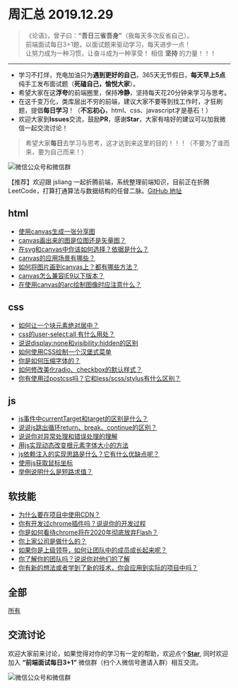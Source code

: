 # 周汇总 2019.12.29

> 《论语》，曾子曰：**“吾日三省吾身”**（我每天多次反省自己）。  
> 前端面试每日3+1题，以面试题来驱动学习，每天进步一点！  
> 让努力成为一种习惯，让奋斗成为一种享受！
> 相信 **坚持** 的力量！！！

---
- 学习不打烊，充电加油只为**遇到更好的自己**，365天无节假日，**每天早上5点**纯手工发布面试题（**死磕自己，愉悦大家**）。
- 希望大家在这**浮夸**的前端圈里，保持**冷静**，坚持每天花20分钟来学习与思考。
- 在这千变万化，类库层出不穷的前端，建议大家不要等到找工作时，才狂刷题，提倡**每日学习**！（**不忘初心**，html、css、javascript才是基石！）
- 欢迎大家到**Issues**交流，鼓励**PR**，感谢**Star**，大家有啥好的建议可以加我微信一起交流讨论！
> 希望大家**每日**去学习与思考，这才达到来这里的目的！！！（不要为了谁而来，要为自己而来！）

![微信公众号和微信群](https://github.com/haizlin/fe-interview/raw/master/resource/images/qrcode.jpg)

【推荐】欢迎跟 jsliang 一起折腾前端，系统整理前端知识，目前正在折腾 LeetCode，打算打通算法与数据结构的任督二脉。[GitHub 地址](https://github.com/LiangJunrong/document-library)

## html
- [使用canvas生成一张分享图](https://github.com/haizlin/fe-interview/issues/1706)
- [canvas画出来的图是位图还是矢量图？](https://github.com/haizlin/fe-interview/issues/1702)
- [在svg和canvas中你该如何选择？依据是什么？](https://github.com/haizlin/fe-interview/issues/1698)
- [canvas的应用场景有哪些？](https://github.com/haizlin/fe-interview/issues/1694)
- [如何将图片画到canvas上？都有哪些方法？](https://github.com/haizlin/fe-interview/issues/1690)
- [canvas怎么兼容IE9以下版本？](https://github.com/haizlin/fe-interview/issues/1686)
- [在使用canvas的arc绘制图像时应注意什么？](https://github.com/haizlin/fe-interview/issues/1681)

## css
- [如何让一个块元素绝对居中？](https://github.com/haizlin/fe-interview/issues/1707)
- [css的user-select:all 有什么用处？](https://github.com/haizlin/fe-interview/issues/1703)
- [说说display:none和visibility:hidden的区别](https://github.com/haizlin/fe-interview/issues/1699)
- [如何使用CSS绘制一个汉堡式菜单](https://github.com/haizlin/fe-interview/issues/1695)
- [你是如何压缩字体的？](https://github.com/haizlin/fe-interview/issues/1691)
- [如何修改美化radio、checkbox的默认样式？](https://github.com/haizlin/fe-interview/issues/1687)
- [你有使用过postcss吗？它和less/scss/stylus有什么区别？](https://github.com/haizlin/fe-interview/issues/1682)

## js
- [js事件中currentTarget和target的区别是什么？](https://github.com/haizlin/fe-interview/issues/1708)
- [说说js跳出循环return、break、continue的区别？](https://github.com/haizlin/fe-interview/issues/1704)
- [说说你对异常处理和错误处理的理解](https://github.com/haizlin/fe-interview/issues/1700)
- [用js实现动态改变根元素字体大小的方法](https://github.com/haizlin/fe-interview/issues/1696)
- [js依赖注入的实现思路是什么？它有什么优缺点呢？](https://github.com/haizlin/fe-interview/issues/1692)
- [使用js获取鼠标坐标](https://github.com/haizlin/fe-interview/issues/1688)
- [举例说明什么是短路求值？](https://github.com/haizlin/fe-interview/issues/1683)

## 软技能
- [为什么要在项目中使用CDN？](https://github.com/haizlin/fe-interview/issues/1709)
- [你有开发过chrome插件吗？说说你的开发过程](https://github.com/haizlin/fe-interview/issues/1705)
- [你是如何看待chrome将在2020年彻底放弃Flash？](https://github.com/haizlin/fe-interview/issues/1701)
- [你上家公司是做什么的？](https://github.com/haizlin/fe-interview/issues/1697)
- [如果你是上级领导，如何让团队中的成员成长起来呢？](https://github.com/haizlin/fe-interview/issues/1693)
- [你了解你的团队吗？说说你对他们的了解](https://github.com/haizlin/fe-interview/issues/1689)
- [你有新的想法或者学到了新的技术，你会应用到实际的项目中吗？](https://github.com/haizlin/fe-interview/issues/1684)

## 全部
[所有](https://github.com/haizlin/fe-interview/blob/master/category/week.md)

## 交流讨论
欢迎大家前来讨论，如果觉得对你的学习有一定的帮助，欢迎点个[**Star**](https://github.com/haizlin/fe-interview), 同时欢迎加入 **“前端面试每日3+1”** 微信群（扫个人微信号邀请入群）相互交流。

![微信公众号和微信群](https://github.com/haizlin/fe-interview/raw/master/resource/images/qrcode.jpg)